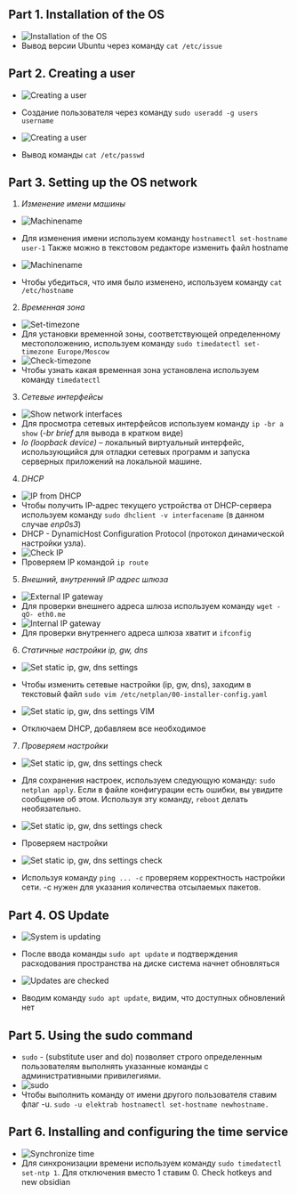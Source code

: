 ## Part 1. Installation of the OS
- ![Installation of the OS](./Pictures/Part_1_.Installation_of_the_OS.png)
- Вывод версии Ubuntu через команду 
`cat /etc/issue`

## Part 2. Creating a user
- ![Creating a user](./Pictures/Part_2_.Creating_a_user_1_useradd.png)
- Создание пользователя через команду 
`sudo useradd -g users username`

- ![Creating a user](./Pictures/Part_2_.Creating_a_user_2_cat.png)
- Вывод команды `cat /etc/passwd`

## Part 3. Setting up the OS network
1. _Изменение имени машины_
- ![Machinename](./Pictures/Part_3_.Setting_up_the_OS_network_1_machinename.png)
- Для изменения имени используем команду `hostnamectl set-hostname user-1`
Также можно в текстовом редакторе изменить файл hostname

- ![Machinename](./Pictures/Part_3_.Setting_up_the_OS_network_2_machinename.png)
- Чтобы убедиться, что имя было изменено, используем команду
`cat /etc/hostname`

2. _Временная зона_
- ![Set-timezone](./Pictures/Part_3_.Setting_up_the_OS_network_1_set_timezone.png)
- Для установки временной зоны, соответствующей определенному местоположению,
используем команду `sudo timedatectl set-timezone Europe/Moscow`
- ![Check-timezone](./Pictures/Part_3_.Setting_up_the_OS_network_2_check_timezone.png)
- Чтобы узнать какая временная зона установлена используем команду
`timedatectl`

3. _Сетевые интерфейсы_
- ![Show network interfaces](./Pictures/Part_3_.Setting_up_the_OS_network_3_show_network_interfaces.png)
- Для просмотра сетевых интерфейсов используем команду 
`ip -br a show` (_-br brief_ для вывода в кратком виде)
- _lo (loopback device)_ – локальный виртуальный интерфейс, использующийся для отладки сетевых программ и запуска серверных приложений на локальной машине.

4. _DHCP_ 
- ![IP from DHCP](./Pictures/Part_3_.Setting_up_the_OS_network_4_ip_from_dhcp.png)
- Чтобы получить IP-адрес текущего устройства от DHCP-сервера используем команду
`sudo dhclient -v interfacename` (в данном случае _enp0s3_)
- DHCP - DynamicHost Configuration Protocol (протокол динамической настройки узла).
- ![Check IP](./Pictures/Part_3_.Setting_up_the_OS_network_5_check_ip.png)
- Проверяем IP командой `ip route`

5. _Внешний, внутренний IP адрес шлюза_ 
- ![External IP gateway](./Pictures/Part_3_.Setting_up_the_OS_network_6_external_ip.png)
- Для проверки внешнего адреса шлюза используем команду 
`wget -qO- eth0.me`
- ![Internal IP gateway](./Pictures/Part_3_.Setting_up_the_OS_network_7_internal_ip.png)
- Для проверки внутреннего адреса шлюза хватит и
`ifconfig`

6. _Статичные настройки ip, gw, dns_ 
- ![Set static ip, gw, dns settings](./Pictures/Part_3_.Setting_up_the_OS_network_8_ip_settings.png)
- Чтобы изменить сетевые настройки (ip, gw, dns), заходим в текстовый файл
`sudo vim /etc/netplan/00-installer-config.yaml`

- ![Set static ip, gw, dns settings VIM](./Pictures/Part_3_.Setting_up_the_OS_network_9_ip_settings_vim.png)
- Отключаем DHCP, добавляем все необходимое

7. _Проверяем настройки_ 
- ![Set static ip, gw, dns settings check](./Pictures/Part_3_.Setting_up_the_OS_network_10_ip_settings_check.png)
- Для сохранения настроек, используем следующую команду:
`sudo netplan apply`. Если в файле конфигурации есть ошибки, вы увидите сообщение об этом. Используя эту команду, `reboot` делать необязательно. 

- ![Set static ip, gw, dns settings check](./Pictures/Part_3_.Setting_up_the_OS_network_11_ip_settings_check_settings.png)
- Проверяем настройки
- ![Set static ip, gw, dns settings check](./Pictures/Part_3_.Setting_up_the_OS_network_12_ip_settings_check_ping.png)
- Используя команду `ping ... -c` проверяем корректность настройки сети. -c нужен для указания количества отсылаемых пакетов.

## Part 4. OS Update
- ![System is updating](./Pictures/Part_4_.OS_Update_1_updating.png)
- После ввода команды `sudo apt update` и подтверждения расходования пространства на диске система начнет обновляться

- ![Updates are checked](./Pictures/Part_4_.OS_Update_2_updates_checked.png)
- Вводим команду `sudo apt update`, видим, что доступных обновлений нет

## Part 5. Using the sudo command
- `sudo` - (substitute user and do) позволяет строго определенным пользователям выполнять указанные команды с административными привилегиями.
- ![sudo](./Pictures/Part_5_.Using_the_sudo_command_1_changing_hostname.png)
- Чтобы выполнить команду от имени другого пользователя ставим флаг -u. `sudo -u elektrab hostnamectl set-hostname newhostname.`

## Part 6. Installing and configuring the time service
- ![Synchronize time](./Pictures/Part_6_.Installing_and_configuring_the_time_service_1_set_time.png)
- Для синхронизации времени используем команду 
`sudo timedatectl set-ntp 1`. Для отключения вместо 1 ставим 0.
Check hotkeys and new obsidian
